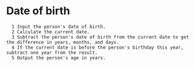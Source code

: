 # Date of birth

      1 Input the person's date of birth.
      2 Calculate the current date.
      3 Subtract the person's date of birth from the current date to get the difference in years, months, and days.
      4 If the current date is before the person's birthday this year, subtract one year from the result.
      5 Output the person's age in years.
